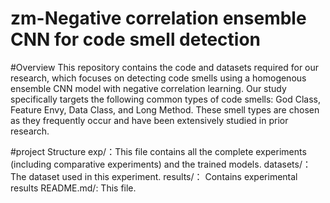 # zm-Negative correlation ensemble CNN for code smell detection
#Overview
This repository contains the code and datasets required for our research, which focuses on detecting code smells using a homogenous ensemble CNN model with negative correlation learning. Our study specifically targets the following common types of code smells: God Class, Feature Envy, Data Class, and Long Method. These smell types are chosen as they frequently occur and have been extensively studied in prior research.

#project Structure
exp/：This file contains all the complete experiments (including comparative experiments) and the trained models.   datasets/：The dataset used in this experiment.   results/： Contains experimental results   README.md/: This file.